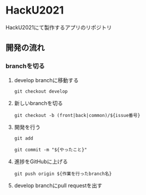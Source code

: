 # HackU2021
HackU2021にて製作するアプリのリポジトリ

## 開発の流れ

### branchを切る

1. develop branchに移動する

    `git checkout develop`
    
1. 新しいbranchを切る

    `git checkout -b (front|back|common)/${issue番号}`

1. 開発を行う

    `git add`
    
    `git commit -m "${やったこと}"`
    
1. 進捗をGitHubに上げる

    `git push origin ${作業を行ったbranch名}`

1. develop branchにpull requestを出す
